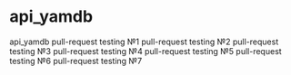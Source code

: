 # api_yamdb
api_yamdb
pull-request testing №1
pull-request testing №2
pull-request testing №3
pull-request testing №4
pull-request testing №5
pull-request testing №6
pull-request testing №7

